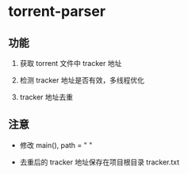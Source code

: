 torrent-parser
=====

## 功能

1. 获取 torrent 文件中 tracker 地址

2. 检测 tracker 地址是否有效，多线程优化

3. tracker 地址去重

## 注意

- 修改 main(), path = " "

- 去重后的 tracker 地址保存在项目根目录 tracker.txt
